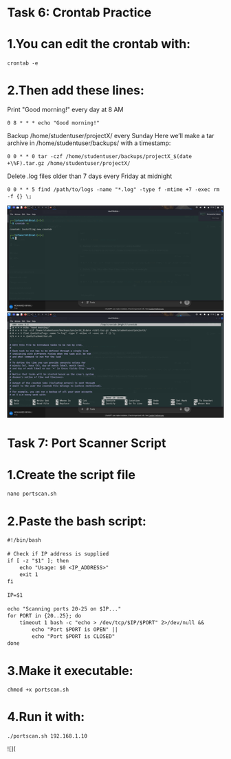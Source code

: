 # Task 6: Crontab Practice

# 1.You can edit the crontab with:
```
crontab -e
```
# 2.Then add these lines:
Print "Good morning!" every day at 8 AM
```
0 8 * * * echo "Good morning!"
```
Backup /home/studentuser/projectX/ every Sunday
Here we’ll make a tar archive in /home/studentuser/backups/ with a timestamp:
```
0 0 * * 0 tar -czf /home/studentuser/backups/projectX_$(date +\%F).tar.gz /home/studentuser/projectX/
```
Delete .log files older than 7 days every Friday at midnight
````
0 0 * * 5 find /path/to/logs -name "*.log" -type f -mtime +7 -exec rm -f {} \;
````
![](https://github.com/Mohamedirfan4739/Poc-2/blob/2413def1c96d169a186c6dec9bfc5cb5ab299406/Screenshot_2025-08-03_17_10_09.png)
![](https://github.com/Mohamedirfan4739/Poc-2/blob/0daa07785b20fc8d98218559f1f9d0df7fb18cda/Screenshot_2025-08-03_17_10_01.png)

# Task 7: Port Scanner Script

# 1.Create the script file
```
nano portscan.sh
```
# 2.Paste the bash script:
```
#!/bin/bash

# Check if IP address is supplied
if [ -z "$1" ]; then
    echo "Usage: $0 <IP_ADDRESS>"
    exit 1
fi

IP=$1

echo "Scanning ports 20-25 on $IP..."
for PORT in {20..25}; do
    timeout 1 bash -c "echo > /dev/tcp/$IP/$PORT" 2>/dev/null &&
        echo "Port $PORT is OPEN" ||
        echo "Port $PORT is CLOSED"
done
```
# 3.Make it executable:
```
chmod +x portscan.sh
```
# 4.Run it with:
```
./portscan.sh 192.168.1.10
```
![](

